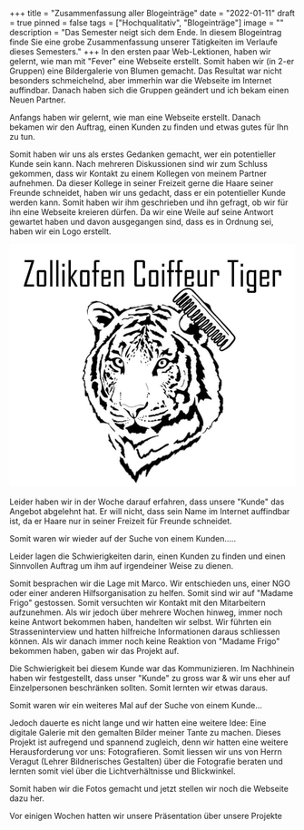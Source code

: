 +++
title = "Zusammenfassung aller Blogeinträge"
date = "2022-01-11"
draft = true
pinned = false
tags = ["Hochqualitativ", "Blogeinträge"]
image = ""
description = "Das Semester neigt sich dem Ende. In diesem Blogeintrag finde Sie eine grobe Zusammenfassung unserer Tätigkeiten im Verlaufe dieses Semesters."
+++
In den ersten paar Web-Lektionen, haben wir gelernt, wie man mit "Fever" eine Webseite erstellt. Somit haben wir (in 2-er Gruppen) eine Bildergalerie von Blumen gemacht. Das Resultat war nicht besonders schmeichelnd, aber immerhin war die Webseite im Internet auffindbar. Danach haben sich die Gruppen geändert und ich bekam einen Neuen Partner.

Anfangs haben wir gelernt, wie man eine Webseite erstellt. Danach bekamen wir den Auftrag, einen Kunden zu finden und etwas gutes für Ihn zu tun.

Somit haben wir uns als erstes Gedanken gemacht, wer ein potentieller Kunde sein kann. Nach mehreren Diskussionen sind wir zum Schluss gekommen, dass wir Kontakt zu einem Kollegen von meinem Partner aufnehmen. Da dieser Kollege in seiner Freizeit gerne die Haare seiner Freunde schneidet, haben wir uns gedacht, dass er ein potentieller Kunde werden kann. Somit haben wir ihm geschrieben und ihn gefragt, ob wir für ihn eine Webseite kreieren dürfen. Da wir eine Weile auf seine Antwort gewartet haben und davon ausgegangen sind, dass es in Ordnung sei, haben wir ein Logo erstellt.

![](coiffeur-tiger-logo.jpg)

Leider haben wir in der Woche darauf erfahren, dass unsere "Kunde" das Angebot abgelehnt hat. Er will nicht, dass sein Name im Internet auffindbar ist, da er Haare nur in seiner Freizeit für Freunde schneidet.

Somit waren wir wieder auf der Suche von einem Kunden.....

Leider lagen die Schwierigkeiten darin, einen Kunden zu finden und einen Sinnvollen Auftrag um ihm auf irgendeiner Weise zu dienen.

Somit besprachen wir die Lage mit Marco. Wir entschieden uns, einer NGO oder einer anderen Hilfsorganisation zu helfen. Somit sind wir auf "Madame Frigo" gestossen. Somit versuchten wir Kontakt mit den Mitarbeitern aufzunehmen. Als wir jedoch über mehrere Wochen hinweg, immer noch keine Antwort bekommen haben, handelten wir selbst. Wir führten ein Strasseninterview und hatten hilfreiche Informationen daraus schliessen können. Als wir danach immer noch keine Reaktion von "Madame Frigo" bekommen haben, gaben wir das Projekt auf.

Die Schwierigkeit bei diesem Kunde war das Kommunizieren. Im Nachhinein haben wir festgestellt, dass unser "Kunde" zu gross war & wir uns eher auf Einzelpersonen beschränken sollten. Somit lernten wir etwas daraus.

Somit waren wir ein weiteres Mal auf der Suche von einem Kunde...

Jedoch dauerte es nicht lange und wir hatten eine weitere Idee: Eine digitale Galerie mit den gemalten Bilder meiner Tante zu machen. Dieses Projekt ist aufregend und spannend zugleich, denn wir hatten eine weitere Herausforderung vor uns: Fotografieren. Somit liessen wir uns von Herrn Veragut (Lehrer Bildnerisches Gestalten) über die Fotografie beraten und lernten somit viel über die Lichtverhältnisse und Blickwinkel.

Somit haben wir die Fotos gemacht und jetzt stellen wir noch die Webseite dazu her.

Vor einigen Wochen hatten wir unsere Präsentation über unsere Projekte